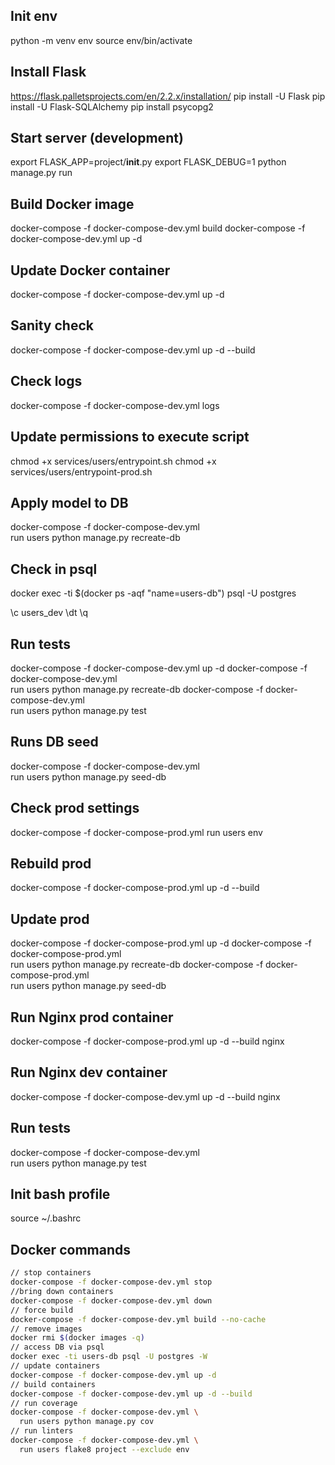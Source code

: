 ## Init env
python -m venv env
source env/bin/activate

## Install Flask
https://flask.palletsprojects.com/en/2.2.x/installation/
pip install -U Flask
pip install -U Flask-SQLAlchemy
pip install psycopg2

## Start server (development)
export FLASK_APP=project/__init__.py
export FLASK_DEBUG=1
python manage.py run

## Build Docker image
docker-compose -f docker-compose-dev.yml build
docker-compose -f docker-compose-dev.yml up -d

## Update Docker container
docker-compose -f docker-compose-dev.yml up -d

## Sanity check
docker-compose -f docker-compose-dev.yml up -d --build

## Check logs
docker-compose -f docker-compose-dev.yml logs

## Update permissions to execute script
chmod +x services/users/entrypoint.sh
chmod +x services/users/entrypoint-prod.sh

## Apply model to DB
docker-compose -f docker-compose-dev.yml \
  run users python manage.py recreate-db

## Check in psql
docker exec -ti $(docker ps -aqf "name=users-db") psql -U postgres

\c users_dev
\dt
\q

## Run tests
docker-compose -f docker-compose-dev.yml up -d
docker-compose -f docker-compose-dev.yml \
  run users python manage.py recreate-db
docker-compose -f docker-compose-dev.yml \
  run users python manage.py test

## Runs DB seed
docker-compose -f docker-compose-dev.yml \
  run users python manage.py seed-db

## Check prod settings
docker-compose -f docker-compose-prod.yml run users env

## Rebuild prod
docker-compose -f docker-compose-prod.yml up -d --build


## Update prod
docker-compose -f docker-compose-prod.yml up -d
docker-compose -f docker-compose-prod.yml \
  run users python manage.py recreate-db
docker-compose -f docker-compose-prod.yml \
  run users python manage.py seed-db

## Run Nginx prod container
docker-compose -f docker-compose-prod.yml up -d --build nginx

## Run Nginx dev container
docker-compose -f docker-compose-dev.yml up -d --build nginx

## Run tests
docker-compose -f docker-compose-dev.yml \
  run users python manage.py test

## Init bash profile
source ~/.bashrc

## Docker commands
```sh
// stop containers
docker-compose -f docker-compose-dev.yml stop
//bring down containers
docker-compose -f docker-compose-dev.yml down
// force build
docker-compose -f docker-compose-dev.yml build --no-cache
// remove images
docker rmi $(docker images -q)
// access DB via psql
docker exec -ti users-db psql -U postgres -W
// update containers
docker-compose -f docker-compose-dev.yml up -d
// build containers
docker-compose -f docker-compose-dev.yml up -d --build
// run coverage
docker-compose -f docker-compose-dev.yml \
  run users python manage.py cov
// run linters
docker-compose -f docker-compose-dev.yml \
  run users flake8 project --exclude env
```
